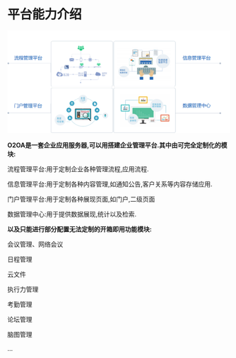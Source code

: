 # 平台能力介绍

![](../.gitbook/assets/image%20%2834%29.png)

**O2OA是一套企业应用服务器,可以用搭建企业管理平台.其中由可完全定制化的模块:**

流程管理平台:用于定制企业各种管理流程,应用流程.

信息管理平台:用于定制各种内容管理,如通知公告,客户关系等内容存储应用.

门户管理平台:用于定制各种展现页面,如门户,二级页面

数据管理中心:用于提供数据展现,统计以及检索.

**以及只能进行部分配置无法定制的开箱即用功能模块:**

会议管理、网络会议

日程管理

云文件

执行力管理

考勤管理

论坛管理

脑图管理

...

